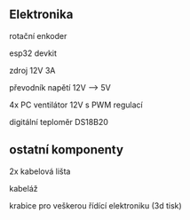 Elektronika
-------------------------------

rotační enkoder 

esp32 devkit

zdroj 12V 3A

převodník napětí 12V --> 5V

4x PC ventilátor 12V s PWM regulací

digitální teploměr DS18B20


ostatní komponenty
----------------------------

2x kabelová lišta

kabeláž

krabice pro veškerou řídící elektroniku (3d tisk)

